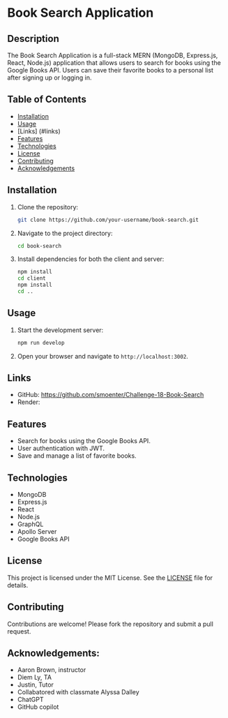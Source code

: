 # Book Search Application

## Description
The Book Search Application is a full-stack MERN (MongoDB, Express.js, React, Node.js) application that allows users to search for books using the Google Books API. Users can save their favorite books to a personal list after signing up or logging in.

## Table of Contents
- [Installation](#installation)
- [Usage](#usage)
- [Links] (#links)
- [Features](#features)
- [Technologies](#technologies)
- [License](#license)
- [Contributing](#contributing)
- [Acknowledgements](#acknowledgements)

## Installation
1. Clone the repository:
    ```bash
    git clone https://github.com/your-username/book-search.git
    ```
2. Navigate to the project directory:
    ```bash
    cd book-search
    ```
3. Install dependencies for both the client and server:
    ```bash
    npm install
    cd client
    npm install
    cd ..
    ```

## Usage
1. Start the development server:
    ```bash
    npm run develop
    ```
2. Open your browser and navigate to `http://localhost:3002`.

## Links
- GitHub: https://github.com/smoenter/Challenge-18-Book-Search
- Render: 

## Features
- Search for books using the Google Books API.
- User authentication with JWT.
- Save and manage a list of favorite books.

## Technologies
- MongoDB
- Express.js
- React
- Node.js
- GraphQL
- Apollo Server
- Google Books API

## License
This project is licensed under the MIT License. See the [LICENSE](LICENSE) file for details.

## Contributing
Contributions are welcome! Please fork the repository and submit a pull request.

## Acknowledgements:
- Aaron Brown, instructor
- Diem Ly, TA  
- Justin, Tutor
- Collabatored with classmate Alyssa Dalley
- ChatGPT
- GitHub copilot